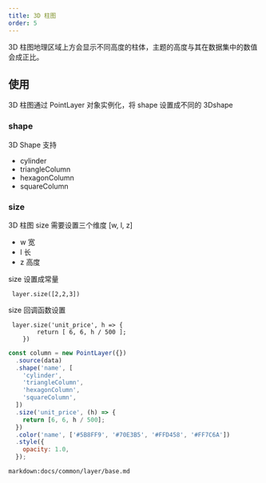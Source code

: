 ```yaml
---
title: 3D 柱图
order: 5
---
```


3D 柱图地理区域上方会显示不同高度的柱体，主题的高度与其在数据集中的数值会成正比。

## 使用

3D 柱图通过 PointLayer 对象实例化，将 shape 设置成不同的 3Dshape

### shape

3D Shape 支持

- cylinder
- triangleColumn
- hexagonColumn
- squareColumn

### size

3D 柱图 size 需要设置三个维度 [w, l, z]

- w 宽
- l 长
- z 高度

size 设置成常量

```
 layer.size([2,2,3])
```

size 回调函数设置

```
 layer.size('unit_price', h => {
        return [ 6, 6, h / 500 ];
    })
```

```javascript
const column = new PointLayer({})
  .source(data)
  .shape('name', [
    'cylinder',
    'triangleColumn',
    'hexagonColumn',
    'squareColumn',
  ])
  .size('unit_price', (h) => {
    return [6, 6, h / 500];
  })
  .color('name', ['#5B8FF9', '#70E3B5', '#FFD458', '#FF7C6A'])
  .style({
    opacity: 1.0,
  });
```
`markdown:docs/common/layer/base.md`
